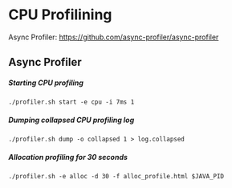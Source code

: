 CPU Profilining
=================


Async Profiler: https://github.com/async-profiler/async-profiler


Async Profiler
-------------------


##### Starting CPU profiling

```
./profiler.sh start -e cpu -i 7ms 1
```


##### Dumping collapsed CPU profiling log

```
./profiler.sh dump -o collapsed 1 > log.collapsed
```


##### Allocation profiling for 30 seconds
```
./profiler.sh -e alloc -d 30 -f alloc_profile.html $JAVA_PID
```